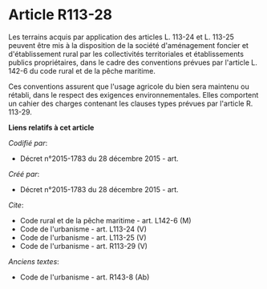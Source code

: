 # Article R113-28

Les terrains acquis par application des articles L. 113-24 et L. 113-25 peuvent être mis à la disposition de la société
d'aménagement foncier et d'établissement rural par les collectivités territoriales et établissements publics propriétaires,
dans le cadre des conventions prévues par l'article L. 142-6 du code rural et de la pêche maritime. 

Ces conventions assurent que l'usage agricole du bien sera maintenu ou rétabli, dans le respect des exigences
environnementales. Elles comportent un cahier des charges contenant les clauses types prévues par l'article R. 113-29.

**Liens relatifs à cet article**

_Codifié par_:

  - Décret n°2015-1783 du 28 décembre 2015 - art.

_Créé par_:

  - Décret n°2015-1783 du 28 décembre 2015 - art.

_Cite_:

  - Code rural et de la pêche maritime - art. L142-6 (M)
  - Code de l'urbanisme - art. L113-24 (V)
  - Code de l'urbanisme - art. L113-25 (V)
  - Code de l'urbanisme - art. R113-29 (V)

_Anciens textes_:

  - Code de l'urbanisme - art. R143-8 (Ab)
